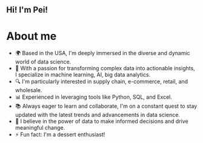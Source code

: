 ## Hi! I'm Pei!

# About me
- 🌍  Based in the USA, I'm deeply immersed in the diverse and dynamic world of data science.
- 🧠  With a passion for transforming complex data into actionable insights, I specialize in machine learning, AI, big data analytics.
- 🔍  I'm particularly interested in supply chain, e-commerce, retail, and wholesale.
- 📊  Experienced in leveraging tools like Python, SQL, and Excel.
- 📚  Always eager to learn and collaborate, I'm on a constant quest to stay updated with the latest trends and advancements in data science.
- 🌟  I believe in the power of data to make informed decisions and drive meaningful change.
- ⚡ Fun fact: I'm a dessert enthusiast! 
